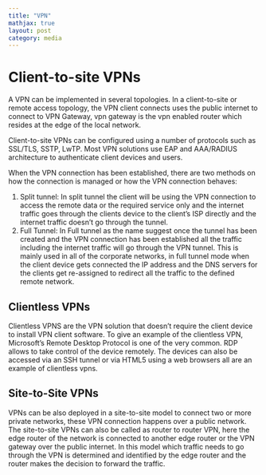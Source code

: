 ```yaml
---
title: "VPN"
mathjax: true
layout: post
category: media
---
```

<h1>Client-to-site VPNs</h1>

A VPN can be implemented in several topologies. In a client-to-site or remote access topology, the VPN client connects uses the public internet to connect to VPN Gateway, vpn gateway is the vpn enabled router which resides at the edge of the local network. 

Client-to-site VPNs can be configured using a number of protocols such as SSL/TLS, SSTP, LwTP. Most VPN solutions use EAP and AAA/RADIUS architecture to authenticate client devices and users.

When the VPN connection has been established, there are two methods on how the connection is managed or how the VPN connection behaves:

1. Split tunnel: In split tunnel the client will be using the VPN connection to access the remote data or the required service only and the internet traffic goes through the clients device to the client’s ISP directly and the internet traffic doesn’t go through the tunnel.
2. Full Tunnel: In Full tunnel as the name suggest once the tunnel has been created and the VPN connection has been established all the traffic including the internet traffic will go through the VPN tunnel. This is mainly used in all of the corporate networks, in full tunnel mode when the client device gets connected the IP address and the DNS servers for the clients get re-assigned to redirect all the traffic to the defined remote network.

<h2>Clientless VPNs</h2>

Clientless VPNS are the VPN solution that doesn’t require the client device to install VPN client software. To give an example of the clientless VPN, Microsoft’s Remote Desktop Protocol is one of the very common. RDP allows to take control of the device remotely. The devices can also be accessed via an SSH tunnel or via HTML5 using a web browsers all are an example of clientless vpns.

<h2>Site-to-Site VPNs</h2>

VPNs can be also deployed in a site-to-site model to connect two or more private networks, these VPN connection happens over a public network. The site-to-site VPNs can also be called as router to router VPN, here the edge router of the network is connected to another edge router or the VPN gateway over the public internet. In this model which traffic needs to go through the VPN is determined and identified by the edge router and the router makes the decision to forward the traffic. 

